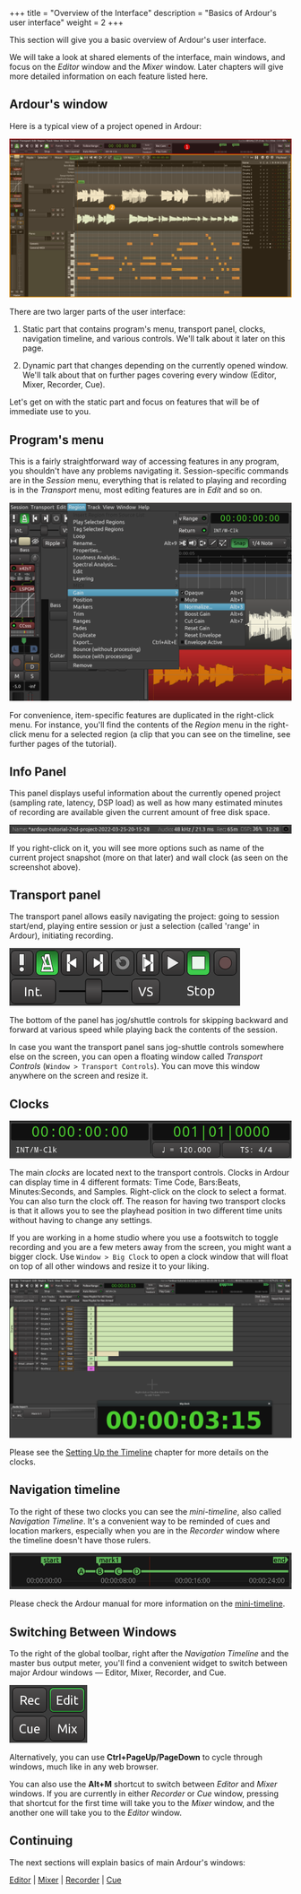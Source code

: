 +++
title = "Overview of the Interface"
description = "Basics of Ardour's user interface"
weight = 2
+++

This section will give you a basic overview of Ardour's user interface.

We will take a look at shared elements of the interface, main windows, and focus
on the _Editor_ window and the _Mixer_ window. Later chapters will give more
detailed information on each feature listed here.

## Ardour's window

Here is a typical view of a project opened in Ardour:

![Main window of Ardour 7](en/ardour7-main-window-parts.png)

There are two larger parts of the user interface:

1. Static part that contains program's menu, transport panel, clocks, navigation
timeline, and various controls. We'll talk about it later on this page.

2. Dynamic part that changes depending on the currently opened window. We'll
talk about that on further pages covering every window (Editor, Mixer, Recorder,
Cue).

Let's get on with the static part and focus on features that will be of
immediate use to you.

## Program's menu

This is a fairly straightforward way of accessing features in any program, you
shouldn't have any problems navigating it. Session-specific commands are in the
_Session_ menu, everything that is related to playing and recording is in the
_Transport_ menu, most editing features are in _Edit_ and so on.

![Ardour program menu](en/ardour7-program-menu.png?width=50vw)

For convenience, item-specific features are duplicated in the right-click menu.
For instance, you'll find the contents of the _Region_ menu in the right-click
menu for a selected region (a clip that you can see on the timeline, see further
pages of the tutorial).

## Info Panel

This panel displays useful information about the currently opened project
(sampling rate, latency, DSP load) as well as how many estimated minutes of
recording are available given the current amount of free disk space.

![Ardour info panel](en/ardour7-info-panel.png?width=50vw)

If you right-click on it, you will see more options such as name of the current
project snapshot (more on that later) and wall clock (as seen on the screenshot
above).

## Transport panel

The transport panel allows easily navigating the project: going to session
start/end, playing entire session or just a selection (called 'range' in
Ardour), initiating recording.

![Transport Panel](en/ardour7-transport-panel.png?width=15vw)

The bottom of the panel has jog/shuttle controls for skipping backward and
forward at various speed while playing back the contents of the session.

In case you want the transport panel sans jog-shuttle controls somewhere else on
the screen, you can open a floating window called _Transport Controls_
(`Window > Transport Controls`). You can move this window anywhere on the
screen and resize it.

## Clocks

![Clocks](en/Ardour6_Clocks.png?width=30vw)

The main _clocks_ are located next to the transport controls. Clocks in Ardour
can display time in 4 different formats: Time Code, Bars:Beats, Minutes:Seconds,
and Samples. Right-click on the clock to select a format. You can also turn the
clock off. The reason for having two transport clocks is that it allows you to
see the playhead position in two different time units without having to change
any settings.

If you are working in a home studio where you use a footswitch to toggle
recording and you are a few meters away from the screen, you might want a bigger
clock. Use `Window > Big Clock` to open a clock window that will float on top of
all other windows and resize it to your liking.

![Big Clock](en/ardour7-big-clock.png?width=50vw)

Please see the [Setting Up the Timeline](../setting-up-the-timeline) chapter
for more details on the clocks.

## Navigation timeline

To the right of these two clocks you can see the _mini-timeline_, also called
_Navigation Timeline_. It's a convenient way to be reminded of cues and location
markers, especially when you are in the _Recorder_ window where the timeline
doesn't have those rulers.

![Navigation timeline](en/ardour7-navigation-timeline.png?width=40vw)

Please check the Ardour manual for more information on the
[mini-timeline](https://manual.ardour.org/ardours-interface/mini-timeline/).

## Switching Between Windows

To the right of the global toolbar, right after the _Navigation Timeline_ and
the master bus output meter, you'll find a convenient widget to switch between
major Ardour windows — Editor, Mixer, Recorder, and Cue.

![Window switcher](en/ardour7-window-switcher.png?width=6vw)

Alternatively, you can use **Ctrl+PageUp/PageDown** to cycle through windows,
much like in any web browser.

You can also use the **Alt+M** shortcut to switch between _Editor_ and _Mixer_
windows. If you are currently in either _Recorder_ or _Cue_ window, pressing
that shortcut for the first time will take you to the _Mixer_ window, and the
another one will take you to the _Editor_ window.

## Continuing

The next sections will explain basics of main Ardour's windows:

[Editor](editor-window) | [Mixer](mixer-window) | [Recorder](recorder-window) |
[Cue](cue-window)
